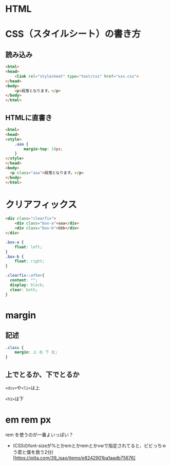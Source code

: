# HTML

# CSS（スタイルシート）の書き方

## 読み込み

```html
<html>
<head>
    <link rel="stylesheet" type="text/css" href="xxx.css">
</head>
<body>
    <p>段落となります。</p>
</body>
</html>
```

## HTMLに直書き

```html
<html>
<head>
<style>
    .aaa {
        margin-top: 10px;
    }
</style>
</head>
<body>
  <p class="aaa">段落となります。</p>
</body>
</html>

```

# クリアフィックス

```html
<div class="clearfix">
    <div class="box-a">aaa</div>
    <div class="box-b">bbb</div>
</div>

```

```css
.box-a {
    float: left;
}
.box-b {
    float: right;
}

.clearfix::after{
  content: "";
  display: block;
  clear: both;
}
```

# margin

## 記述

```css
.class {
    margin: 上 右 下 左;
}
```

## 上でとるか、下でとるか

`<div>`や`<li>`は上

`<h1>`は下

# em rem px

rem を使うのが一番よいっぽい？

- (CSSのfont-sizeが%とかemとかremとかvwで指定されてると、ビビっちゃう君と僕を救う2分)[https://qiita.com/39_isao/items/e8242901ba1aadb75676]